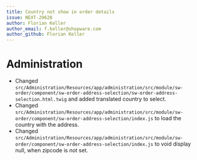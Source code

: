 ```yaml
---
title: Country not show in order details
issue: NEXT-29628
author: Florian Keller
author_email: f.keller@shopware.com
author_github: Florian Keller
---
```

# Administration
* Changed `src/Administration/Resources/app/administration/src/module/sw-order/component/sw-order-address-selection/sw-order-address-selection.html.twig` and added translated country to select.
* Changed `src/Administration/Resources/app/administration/src/module/sw-order/component/sw-order-address-selection/index.js` to load the country with the address.
* Changed `src/Administration/Resources/app/administration/src/module/sw-order/component/sw-order-address-selection/index.js` to void display null, when zipcode is not set.

